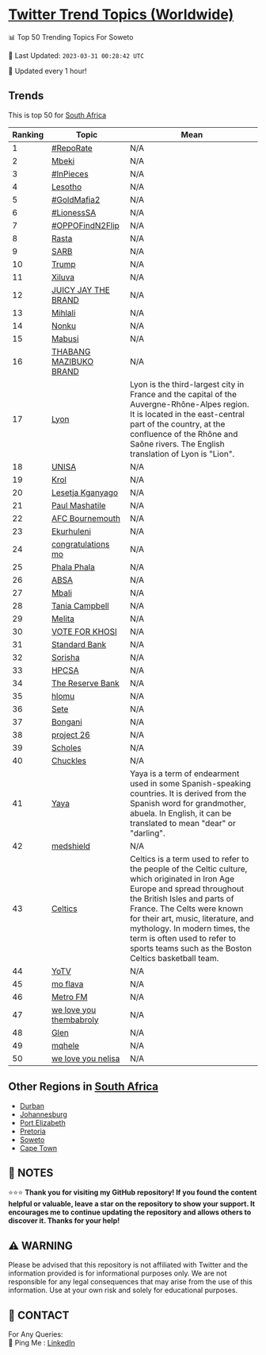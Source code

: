 [Twitter Trend Topics (Worldwide)](https://github.com/ErcinDedeoglu/Twitter-Trend-Topics)
==========


📊 Top 50 Trending Topics For Soweto

📆 Last Updated: `2023-03-31 00:28:42 UTC`

🔧 Updated every 1 hour!


## Trends

This is top 50 for [South Africa](</South Africa>)

| Ranking | Topic | Mean |
| ------- | ------------ | ------------ |
| 1 | [#RepoRate](http://twitter.com/search?q=%23RepoRate) | N/A |
| 2 | [Mbeki](http://twitter.com/search?q=Mbeki) | N/A |
| 3 | [#InPieces](http://twitter.com/search?q=%23InPieces) | N/A |
| 4 | [Lesotho](http://twitter.com/search?q=Lesotho) | N/A |
| 5 | [#GoldMafia2](http://twitter.com/search?q=%23GoldMafia2) | N/A |
| 6 | [#LionessSA](http://twitter.com/search?q=%23LionessSA) | N/A |
| 7 | [#OPPOFindN2Flip](http://twitter.com/search?q=%23OPPOFindN2Flip) | N/A |
| 8 | [Rasta](http://twitter.com/search?q=Rasta) | N/A |
| 9 | [SARB](http://twitter.com/search?q=SARB) | N/A |
| 10 | [Trump](http://twitter.com/search?q=Trump) | N/A |
| 11 | [Xiluva](http://twitter.com/search?q=Xiluva) | N/A |
| 12 | [JUICY JAY THE BRAND](http://twitter.com/search?q=JUICY+JAY+THE+BRAND) | N/A |
| 13 | [Mihlali](http://twitter.com/search?q=Mihlali) | N/A |
| 14 | [Nonku](http://twitter.com/search?q=Nonku) | N/A |
| 15 | [Mabusi](http://twitter.com/search?q=Mabusi) | N/A |
| 16 | [THABANG MAZIBUKO BRAND](http://twitter.com/search?q=THABANG+MAZIBUKO+BRAND) | N/A |
| 17 | [Lyon](http://twitter.com/search?q=Lyon) | Lyon is the third-largest city in France and the capital of the Auvergne-Rhône-Alpes region. It is located in the east-central part of the country, at the confluence of the Rhône and Saône rivers. The English translation of Lyon is "Lion". |
| 18 | [UNISA](http://twitter.com/search?q=UNISA) | N/A |
| 19 | [Krol](http://twitter.com/search?q=Krol) | N/A |
| 20 | [Lesetja Kganyago](http://twitter.com/search?q=Lesetja+Kganyago) | N/A |
| 21 | [Paul Mashatile](http://twitter.com/search?q=Paul+Mashatile) | N/A |
| 22 | [AFC Bournemouth](http://twitter.com/search?q=AFC+Bournemouth) | N/A |
| 23 | [Ekurhuleni](http://twitter.com/search?q=Ekurhuleni) | N/A |
| 24 | [congratulations mo](http://twitter.com/search?q=congratulations+mo) | N/A |
| 25 | [Phala Phala](http://twitter.com/search?q=Phala+Phala) | N/A |
| 26 | [ABSA](http://twitter.com/search?q=ABSA) | N/A |
| 27 | [Mbali](http://twitter.com/search?q=Mbali) | N/A |
| 28 | [Tania Campbell](http://twitter.com/search?q=Tania+Campbell) | N/A |
| 29 | [Melita](http://twitter.com/search?q=Melita) | N/A |
| 30 | [VOTE FOR KHOSI](http://twitter.com/search?q=VOTE+FOR+KHOSI) | N/A |
| 31 | [Standard Bank](http://twitter.com/search?q=Standard+Bank) | N/A |
| 32 | [Sorisha](http://twitter.com/search?q=Sorisha) | N/A |
| 33 | [HPCSA](http://twitter.com/search?q=HPCSA) | N/A |
| 34 | [The Reserve Bank](http://twitter.com/search?q=The+Reserve+Bank) | N/A |
| 35 | [hlomu](http://twitter.com/search?q=hlomu) | N/A |
| 36 | [Sete](http://twitter.com/search?q=Sete) | N/A |
| 37 | [Bongani](http://twitter.com/search?q=Bongani) | N/A |
| 38 | [project 26](http://twitter.com/search?q=project+26) | N/A |
| 39 | [Scholes](http://twitter.com/search?q=Scholes) | N/A |
| 40 | [Chuckles](http://twitter.com/search?q=Chuckles) | N/A |
| 41 | [Yaya](http://twitter.com/search?q=Yaya) | Yaya is a term of endearment used in some Spanish-speaking countries. It is derived from the Spanish word for grandmother, abuela. In English, it can be translated to mean "dear" or "darling". |
| 42 | [medshield](http://twitter.com/search?q=medshield) | N/A |
| 43 | [Celtics](http://twitter.com/search?q=Celtics) | Celtics is a term used to refer to the people of the Celtic culture, which originated in Iron Age Europe and spread throughout the British Isles and parts of France. The Celts were known for their art, music, literature, and mythology. In modern times, the term is often used to refer to sports teams such as the Boston Celtics basketball team. |
| 44 | [YoTV](http://twitter.com/search?q=YoTV) | N/A |
| 45 | [mo flava](http://twitter.com/search?q=mo+flava) | N/A |
| 46 | [Metro FM](http://twitter.com/search?q=Metro+FM) | N/A |
| 47 | [we love you thembabroly](http://twitter.com/search?q=we+love+you+thembabroly) | N/A |
| 48 | [Glen](http://twitter.com/search?q=Glen) | N/A |
| 49 | [mqhele](http://twitter.com/search?q=mqhele) | N/A |
| 50 | [we love you nelisa](http://twitter.com/search?q=we+love+you+nelisa) | N/A |



## Other Regions in [South Africa](</South Africa>)

* [Durban](</South Africa/Durban.md>)
* [Johannesburg](</South Africa/Johannesburg.md>)
* [Port Elizabeth](</South Africa/Port Elizabeth.md>)
* [Pretoria](</South Africa/Pretoria.md>)
* [Soweto](</South Africa/Soweto.md>)
* [Cape Town](</South Africa/Cape Town.md>)



## 📝 NOTES

⭐⭐⭐ **Thank you for visiting my GitHub repository! If you found the content helpful or valuable, leave a star on the repository to show your support. It encourages me to continue updating the repository and allows others to discover it. Thanks for your help!**


## ⚠️ WARNING

Please be advised that this repository is not affiliated with Twitter and the information provided is for informational purposes only. We are not responsible for any legal consequences that may arise from the use of this information. Use at your own risk and solely for educational purposes.


## 📨 CONTACT

 For Any Queries:  
            🏓 Ping Me : [LinkedIn](https://www.linkedin.com/in/ercindedeoglu/)
